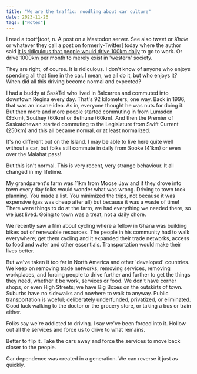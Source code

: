 ```yaml
---
title: "We are the traffic: noodling about car culture"
date: 2023-11-26
tags: ["Notes"]
---
```


I read a toot^[_toot_, n.  A post on a Mastodon server.  See also _tweet_ or _Xhale_ or whatever they call a post on formerly-Twitter] today where the author said [it is ridiculous that people would drive 100km daily](https://todon.eu/@carmenbianca/111328641069601627) to go to work. Or drive 1000km per month to merely exist in 'western' society.

They are right, of course.  It is ridiculous.  I don't know of anyone who enjoys spending all that time in the car.  I mean, we all do it, but who enjoys it?  When did all this driving become normal and expected?  

I had a buddy at SaskTel who lived in Balcarres and commuted into downtown Regina every day.  That's 92 kilometers, one way.  Back in 1996, that was an insane idea.  As in, everyone thought he was nuts for doing it.  But then more and more people started commuting in from Lumsden (35km), Southey (60km) or Bethune (60km).  And then the Premier of Saskatchewan started commuting to the Legislature from Swift Current (250km) and this all became normal, or at least normalized.

It's no different out on the Island.  I may be able to live here quite well without a car, but folks still commute in daily from Sooke (41km) or even over the Malahat pass!  

But this isn't normal.  This is very recent, very strange behaviour.  It all changed in my lifetime.

My grandparent's farm was 11km from Moose Jaw and if they drove into town every day folks would wonder what was wrong.  Driving to town took planning.  You made a list.  You minimized the trips, not because it was expensive (gas was cheap after all) but because it was a waste of time!  There were things to do at the farm, we had everything we needed there, so we just lived.  Going to town was a treat, not a daily chore.  

We recently saw a film about cycling where a fellow in Ghana was building bikes out of renewable resources.  The people in his community had to walk everywhere; get them cycling and it expanded their trade networks, access to food and water and other essentials.  Transportation would make their lives better.

But we've taken it too far in North America and other 'developed' countries.  We keep on removing trade networks, removing services, removing workplaces, and forcing people to drive further and further to get the things they need, whether it be work, services or food.  We don't have corner shops, or even High Streets; we have Big Boxes on the outskirts of town.  Suburbs have no sidewalks and nowhere to walk to anyway.  Public transportation is woeful; deliberately underfunded, privatized, or eliminated.  Good luck walking to the doctor or the grocery store, or taking a bus or train either.


Folks say we're addicted to driving.  I say we've been forced into it. Hollow out all the services and force us to drive to what remains.

Better to flip it.  Take the cars away and force the services to move back closer to the people.  

Car dependence was created in a generation. We can reverse it just as quickly.